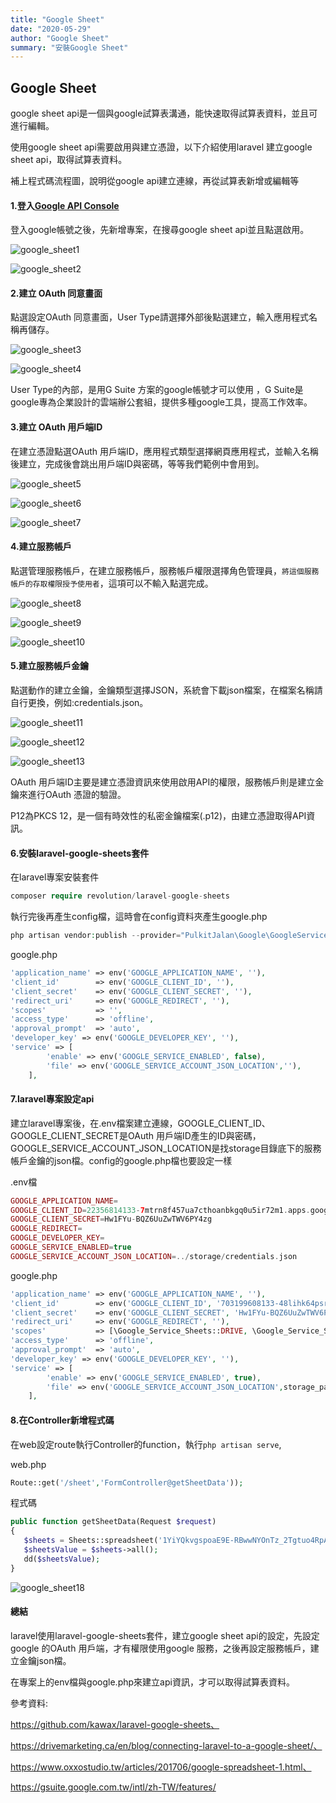 ```yaml
---
title: "Google Sheet"
date: "2020-05-29"
author: "Google Sheet"
summary: "安裝Google Sheet"
---
```


## Google Sheet

google sheet api是一個與google試算表溝通，能快速取得試算表資料，並且可進行編輯。

使用google sheet api需要啟用與建立憑證，以下介紹使用laravel 建立google sheet api，取得試算表資料。

補上程式碼流程圖，說明從google api建立連線，再從試算表新增或編輯等





#### 1.登入[Google API Console](https://console.developers.google.com/?hl=zh-tw)

登入google帳號之後，先新增專案，在搜尋google sheet api並且點選啟用。

![google_sheet1](<https://raw.githubusercontent.com/coolgood88142/markdown_note/master/assets/images/google_sheet1.png>)



![google_sheet2](<https://raw.githubusercontent.com/coolgood88142/markdown_note/master/assets/images/google_sheet2.png>)



#### 2.建立 OAuth 同意畫面

點選設定OAuth 同意畫面，User Type請選擇外部後點選建立，輸入應用程式名稱再儲存。

![google_sheet3](<https://raw.githubusercontent.com/coolgood88142/markdown_note/master/assets/images/google_sheet3.png>)

![google_sheet4](<https://raw.githubusercontent.com/coolgood88142/markdown_note/master/assets/images/google_sheet4.png>)

User Type的內部，是用G Suite 方案的google帳號才可以使用 ，G Suite是google專為企業設計的雲端辦公套組，提供多種google工具，提高工作效率。



#### 3.建立 OAuth 用戶端ID

在建立憑證點選OAuth 用戶端ID，應用程式類型選擇網頁應用程式，並輸入名稱後建立，完成後會跳出用戶端ID與密碼，等等我們範例中會用到。

![google_sheet5](<https://raw.githubusercontent.com/coolgood88142/markdown_note/master/assets/images/google_sheet5.png>)



![google_sheet6](<https://raw.githubusercontent.com/coolgood88142/markdown_note/master/assets/images/google_sheet6.png>)

![google_sheet7](<https://raw.githubusercontent.com/coolgood88142/markdown_note/master/assets/images/google_sheet7.png>)



#### 4.建立服務帳戶

點選管理服務帳戶，在建立服務帳戶，服務帳戶權限選擇角色管理員，`將這個服務帳戶的存取權限授予使用者`，這項可以不輸入點選完成。

![google_sheet8](<https://raw.githubusercontent.com/coolgood88142/markdown_note/master/assets/images/google_sheet8.png>)

![google_sheet9](<https://raw.githubusercontent.com/coolgood88142/markdown_note/master/assets/images/google_sheet9.png>)



![google_sheet10](<https://raw.githubusercontent.com/coolgood88142/markdown_note/master/assets/images/google_sheet10.png>)



#### 5.建立服務帳戶金鑰

點選動作的建立金鑰，金鑰類型選擇JSON，系統會下載json檔案，在檔案名稱請自行更換，例如:credentials.json。

![google_sheet11](<https://raw.githubusercontent.com/coolgood88142/markdown_note/master/assets/images/google_sheet11.png>)

![google_sheet12](<https://raw.githubusercontent.com/coolgood88142/markdown_note/master/assets/images/google_sheet12.png>)

![google_sheet13](<https://raw.githubusercontent.com/coolgood88142/markdown_note/master/assets/images/google_sheet13.png>)

OAuth 用戶端ID主要是建立憑證資訊來使用啟用API的權限，服務帳戶則是建立金鑰來進行OAuth 憑證的驗證。

P12為PKCS 12，是一個有時效性的私密金鑰檔案(.p12)，由建立憑證取得API資訊。



#### 6.安裝laravel-google-sheets套件

在laravel專案安裝套件

```php
composer require revolution/laravel-google-sheets
```

執行完後再產生config檔，這時會在config資料夾產生google.php

```php
php artisan vendor:publish --provider="PulkitJalan\Google\GoogleServiceProvider" --tag="config"
```

google.php

```php
'application_name' => env('GOOGLE_APPLICATION_NAME', ''),
'client_id'        => env('GOOGLE_CLIENT_ID', ''),
'client_secret'    => env('GOOGLE_CLIENT_SECRET', ''),
'redirect_uri'     => env('GOOGLE_REDIRECT', ''),
'scopes'           => '',
'access_type'      => 'offline',
'approval_prompt'  => 'auto',
'developer_key' => env('GOOGLE_DEVELOPER_KEY', ''),
'service' => [
        'enable' => env('GOOGLE_SERVICE_ENABLED', false),
        'file' => env('GOOGLE_SERVICE_ACCOUNT_JSON_LOCATION',''),
    ],

```



#### 7.laravel專案設定api

建立laravel專案後，在.env檔案建立連線，GOOGLE_CLIENT_ID、GOOGLE_CLIENT_SECRET是OAuth 用戶端ID產生的ID與密碼，GOOGLE_SERVICE_ACCOUNT_JSON_LOCATION是找storage目錄底下的服務帳戶金鑰的json檔。config的google.php檔也要設定一樣

.env檔

```php
GOOGLE_APPLICATION_NAME=
GOOGLE_CLIENT_ID=22356814133-7mtrn8f457ua7cthoanbkgq0u5ir72m1.apps.googleusercontent.com
GOOGLE_CLIENT_SECRET=Hw1FYu-BQZ6UuZwTWV6PY4zg
GOOGLE_REDIRECT=
GOOGLE_DEVELOPER_KEY=
GOOGLE_SERVICE_ENABLED=true
GOOGLE_SERVICE_ACCOUNT_JSON_LOCATION=../storage/credentials.json
```

google.php

```php
'application_name' => env('GOOGLE_APPLICATION_NAME', ''),
'client_id'        => env('GOOGLE_CLIENT_ID', '703199608133-48lihk64psruguqdqk1qqr508i87jt3v.apps.googleusercontent.com'),
'client_secret'    => env('GOOGLE_CLIENT_SECRET', 'Hw1FYu-BQZ6UuZwTWV6PY4zg'),
'redirect_uri'     => env('GOOGLE_REDIRECT', ''),
'scopes'           => [\Google_Service_Sheets::DRIVE, \Google_Service_Sheets::SPREADSHEETS],,
'access_type'      => 'offline',
'approval_prompt'  => 'auto',
'developer_key' => env('GOOGLE_DEVELOPER_KEY', ''),
'service' => [
        'enable' => env('GOOGLE_SERVICE_ENABLED', true),
        'file' => env('GOOGLE_SERVICE_ACCOUNT_JSON_LOCATION',storage_path('credetokenntials.json')),
    ],
```



#### 8.在Controller新增程式碼

在web設定route執行Controller的function，執行`php artisan serve`,

web.php

```php
Route::get('/sheet','FormController@getSheetData'));
```

程式碼

```php
public function getSheetData(Request $request)
{
   $sheets = Sheets::spreadsheet('1YiYQkvgspoaE9E-RBwwNYOnTz_2Tgtuo4RpApDbvrVQ')->sheet('user');
   $sheetsValue = $sheets->all();
   dd($sheetsValue);
}
```

![google_sheet18](<https://raw.githubusercontent.com/coolgood88142/markdown_note/master/assets/images/google_sheet18.png>)



#### 總結

laravel使用laravel-google-sheets套件，建立google sheet api的設定，先設定google 的OAuth 用戶端，才有權限使用google 服務，之後再設定服務帳戶，建立金鑰json檔。

在專案上的env檔與google.php來建立api資訊，才可以取得試算表資料。



參考資料:

https://github.com/kawax/laravel-google-sheets、

https://drivemarketing.ca/en/blog/connecting-laravel-to-a-google-sheet/、

https://www.oxxostudio.tw/articles/201706/google-spreadsheet-1.html、

https://gsuite.google.com.tw/intl/zh-TW/features/




